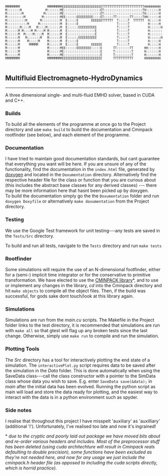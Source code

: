 <pre><sub><sup>
MMMMMMMM               MMMMMMMMEEEEEEEEEEEEEEEEEEEEEETTTTTTTTTTTTTTTTTTTTTTTHHHHHHHHH     HHHHHHHHH     OOOOOOOOO     DDDDDDDDDDDDD
M:::::::M             M:::::::ME::::::::::::::::::::ET:::::::::::::::::::::TH:::::::H     H:::::::H   OO:::::::::OO   D::::::::::::DDD
M::::::::M           M::::::::ME::::::::::::::::::::ET:::::::::::::::::::::TH:::::::H     H:::::::H OO:::::::::::::OO D:::::::::::::::DD
M:::::::::M         M:::::::::MEE::::::EEEEEEEEE::::ET:::::TT:::::::TT:::::THH::::::H     H::::::HHO:::::::OOO:::::::ODDD:::::DDDDD:::::D
M::::::::::M       M::::::::::M  E:::::E       EEEEEETTTTTT  T:::::T  TTTTTT  H:::::H     H:::::H  O::::::O   O::::::O  D:::::D    D:::::D
M:::::::::::M     M:::::::::::M  E:::::E                     T:::::T          H:::::H     H:::::H  O:::::O     O:::::O  D:::::D     D:::::D
M:::::::M::::M   M::::M:::::::M  E::::::EEEEEEEEEE           T:::::T          H::::::HHHHH::::::H  O:::::O     O:::::O  D:::::D     D:::::D
M::::::M M::::M M::::M M::::::M  E:::::::::::::::E           T:::::T          H:::::::::::::::::H  O:::::O     O:::::O  D:::::D     D:::::D
M::::::M  M::::M::::M  M::::::M  E:::::::::::::::E           T:::::T          H:::::::::::::::::H  O:::::O     O:::::O  D:::::D     D:::::D
M::::::M   M:::::::M   M::::::M  E::::::EEEEEEEEEE           T:::::T          H::::::HHHHH::::::H  O:::::O     O:::::O  D:::::D     D:::::D
M::::::M    M:::::M    M::::::M  E:::::E                     T:::::T          H:::::H     H:::::H  O:::::O     O:::::O  D:::::D     D:::::D
M::::::M     MMMMM     M::::::M  E:::::E       EEEEEE        T:::::T          H:::::H     H:::::H  O::::::O   O::::::O  D:::::D    D:::::D
M::::::M               M::::::MEE::::::EEEEEEEE:::::E      TT:::::::TT      HH::::::H     H::::::HHO:::::::OOO:::::::ODDD:::::DDDDD:::::D
M::::::M               M::::::ME::::::::::::::::::::E      T:::::::::T      H:::::::H     H:::::::H OO:::::::::::::OO D:::::::::::::::DD
M::::::M               M::::::ME::::::::::::::::::::E      T:::::::::T      H:::::::H     H:::::::H   OO:::::::::OO   D::::::::::::DDD
MMMMMMMM               MMMMMMMMEEEEEEEEEEEEEEEEEEEEEE      TTTTTTTTTTT      HHHHHHHHH     HHHHHHHHH     OOOOOOOOO     DDDDDDDDDDDDD <br></sup></sub>
</pre>

## Multifluid Electromagneto-HydroDynamics
---------------------------------------------


A three dimensional single- and multi-fluid EMHD solver, based in CUDA and C++.

### Builds
To build all the elements of the programme at once go to the Project directory
and use
  `make build`
to build the documentation and Cminpack rootfinder (see below), and each element
of the programme.

### Documentation
I have tried to maintain good documentation standards, but cant guarantee that everything you want will be here. If you are unsure of any of the functionality, find the documentation in the `index.html` file, generated by [doxygen](https://github.com/doxygen/doxygen) and located in the `Doxumentation` directory.
Alternatively find the respective header file for the class or function that you are curious about (this includes the abstract base classes for any derived classes) --- there may be more information here that hasnt been picked up by doxygen.  
To build the documentation simply go the the `Doxumentation` folder and run
  `doxygen Doxyfile`
or alternatively
  `make doxumentation`
from the Project directory.


### Testing
We use the Google Test framework for unit testing---any tests are saved in the `Tests/Src` directory.

To build and run all tests, navigate to the `Tests` directory and run
  `make tests`

### Rootfinder
Some simulations will require the use of an N-dimensional footfinder, either for a (semi-) implicit time integrator or
for the conservative to primitive transformation. We have elected to use the [CMINPACK library](https://github.com/devernay/cminpack)\*, and to use or implement any changes in the library, *cd* into the Cminpack directory and hit
  `make objects`
to compile all the object files. Then, if the build was successful, for gods sake dont touch/look at this library again.


### Simulations
Simulations are run from the *main.cu* scripts. The Makefile in the Project folder links to the test directory, it is recommended that simulations are run with
  `make all`
so that gtest will flag up any broken tests since the last change. Otherwise, simply use
  `make run`
to compile and run the simulation.


### Plotting Tools
The *Src* directory has a tool for interactively plotting the end state of a simulation. The `interactivePlot.py` script requires data to be saved after the simulation in the *Data*
folder. This is done automatically when using the SaveData class---call the class constructor with a pointer to the SimData class whose data you wish to save. E.g. enter
  `SaveData save(&data);`
in *main* after the initial data has been evolved. Running the python script as main will load and store the data ready for plotting, and the easiest way to interact with the data is in a python environment such as spyder.

### Side notes
I realise that throughout this project I have misspelt 'auxiliary' as 'auxilliary' (additional 'l'). Unfortunately, I've realised too late and now it's ingrained! 


\* *due to the cryptic and poorly laid out package we have moved bits about and re-order various headers and includes. Most of the preprocessor stuff has been deleted (using cuda architechture will result in Cminpack reals defaulting to double precision), some functions have been excluded as they're not needed here, and now for any usage we just include the cminpack.h header file (as opposed to including the cuda scripts directly, which is horrid practice).*
